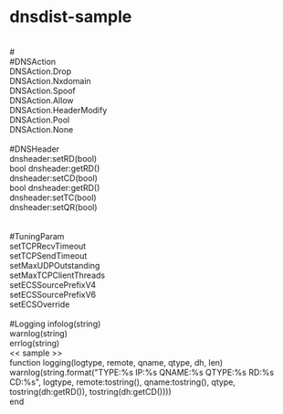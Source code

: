 # dnsdist-sample
<br>
#
<br>
#DNSAction<br>
DNSAction.Drop<br>
DNSAction.Nxdomain<br>
DNSAction.Spoof<br>
DNSAction.Allow<br>
DNSAction.HeaderModify<br>
DNSAction.Pool<br>
DNSAction.None<br>
<br>
#DNSHeader<br>
dnsheader:setRD(bool)<br>
bool dnsheader:getRD()<br>
dnsheader:setCD(bool)<br>
bool dnsheader:getRD()<br>
dnsheader:setTC(bool)<br>
dnsheader:setQR(bool)<br>
<br>
<br>
#TuningParam<br>
setTCPRecvTimeout<br>
setTCPSendTimeout<br>
setMaxUDPOutstanding<br>
setMaxTCPClientThreads<br>
setECSSourcePrefixV4<br>
setECSSourcePrefixV6<br>
setECSOverride<br>
<br>
#Logging
infolog(string)<br>
warnlog(string)<br>
errlog(string)<br>
<< sample >><br>
function logging(logtype, remote, qname, qtype, dh, len)<br>
        warnlog(string.format("TYPE:%s IP:%s QNAME:%s QTYPE:%s RD:%s CD:%s", logtype, remote:tostring(), qname:tostring(), qtype, tostring(dh:getRD()), tostring(dh:getCD())))<br>
end<br>
<br>
